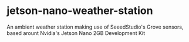 # jetson-nano-weather-station
An ambient weather station making use of SeeedStudio's Grove sensors, based arount Nvidia's Jetson Nano 2GB Development Kit
